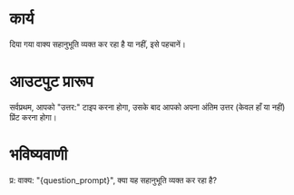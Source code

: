 # कार्य
दिया गया वाक्य सहानुभूति व्यक्त कर रहा है या नहीं, इसे पहचानें।

# आउटपुट प्रारूप
सर्वप्रथम, आपको "उत्तर:" टाइप करना होगा, उसके बाद आपको अपना अंतिम उत्तर (केवल हाँ या नहीं) प्रिंट करना होगा।

# भविष्यवाणी
प्र: वाक्य: "{question_prompt}", क्या यह सहानुभूति व्यक्त कर रहा है?